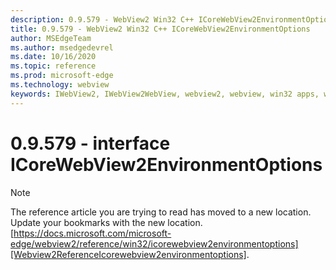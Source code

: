 ```yaml
---
description: 0.9.579 - WebView2 Win32 C++ ICoreWebView2EnvironmentOptions
title: 0.9.579 - WebView2 Win32 C++ ICoreWebView2EnvironmentOptions
author: MSEdgeTeam
ms.author: msedgedevrel
ms.date: 10/16/2020
ms.topic: reference
ms.prod: microsoft-edge
ms.technology: webview
keywords: IWebView2, IWebView2WebView, webview2, webview, win32 apps, win32, edge, ICoreWebView2, ICoreWebView2Controller, browser control, edge html, ICoreWebView2EnvironmentOptions
---
```


# 0.9.579 - interface ICoreWebView2EnvironmentOptions 

> [!NOTE]
> The reference article you are trying to read has moved to a new location.  
> Update your bookmarks with the new location.  
> [https://docs.microsoft.com/microsoft-edge/webview2/reference/win32/icorewebview2environmentoptions][Webview2ReferenceIcorewebview2environmentoptions].  

[Webview2ReferenceIcorewebview2environmentoptions]: /microsoft-edge/webview2/reference/win32/icorewebview2environmentoptions "interface ICoreWebView2EnvironmentOptions | Microsoft Docs"
